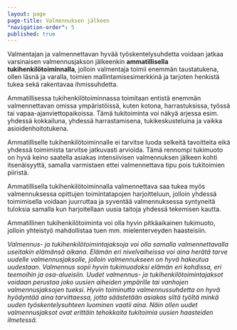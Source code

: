 ```yaml
---
layout: page
page-title: Valmennuksen jälkeen
"navigation-order": 5
published: true
---
```


Valmentajan ja valmennettavan hyvää työskentelysuhdetta voidaan jatkaa varsinaisen valmennusjakson jälkeenkin **ammatillisella tukihenkilötoiminnalla**, jolloin valmentaja toimii enemmän taustatukena, ollen läsnä ja varalla, toimien mallintamisesimerkkinä ja tarjoten henkistä tukea sekä rakentavaa ihmissuhdetta. 

Ammatillisessa tukihenkilötoiminnassa toimitaan entistä enemmän valmennettavan omissa ympäristöissä, kuten kotona, harrastuksissa, työssä tai vapaa-ajanviettopaikoissa. Tämä tukitoiminta voi näkyä arjessa esim. yhdessä kokkailuna, yhdessä harrastamisena, tukikeskusteluina ja vaikka asioidenhoitotukena.

Ammatilliselle tukihenkilötoiminnalle ei tarvitse luoda selkeitä tavoitteita eikä yhdessä toimimista tarvitse jatkuvasti arvioida. Tämä rennompi tukimuoto on hyvä keino saatella asiakas intensiivisen valmennuksen jälkeen kohti itsenäisyyttä, samalla varmistaen ettei valmennettava tipu pois tukitoimien piiristä. 

Ammatillisella tukihenkilötoiminnalla valmennettava saa tukea myös valmennuksessa opittujen toimintatapojen harjoitteluun, jolloin yhdessä toimimisella voidaan juurruttaa ja syventää valmennuksessa syntyneitä tuloksia samalla kun harjoitellaan uusia taitoja yhdessä tekemisen kautta.

Ammatillinen tukihenkilötoiminta voi olla hyvin pitkäaikainen tukimuoto, jolloin yhteistyö mahdollistaa tuen mm. mielenterveyden haasteisiin.

*Valmennus- ja tukihenkilötoimintajaksoja voi olla samalla valmennettavalla useitakin elämänsä aikana. Elämän eri nivelvaiheissa voi aina herätä tarve uudelle valmennusjaksolle, jolloin valmennukseen on hyvä hakeutua uudestaan. Valmennus sopii hyvin tukimuodoksi elämän eri kohdissa, eri teemoihin ja osa-alueisiin. Uudet valmennus- ja tukihenkilötoimintajaksot voidaan perustaa joko uusien aiheiden ympärille tai vanhojen valmennusjaksojen tueksi. Hyvin toiminutta valmennussuhdetta on hyvä hyödyntää aina tarvittaessa, jotta säästetään asiakas siltä työltä minkä uuden työskentelysuhteen luominen vaatii aina. Näin ollen uudet valmennusjaksot ovat erittäin tehokkaita tukitoimia uusien haasteiden ilmetessä.*